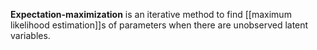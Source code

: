 **Expectation-maximization** is an iterative method to find [[maximum likelihood estimation]]s of parameters when there are unobserved latent variables.